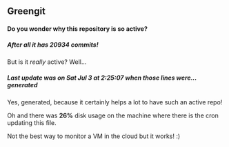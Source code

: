 ## Greengit

#### Do you wonder why this repository is so active?

##### After all it has 20934 commits!

But is it *really* active? Well...

##### Last update was on Sat Jul 3 at 2:25:07 when those lines were... generated

Yes, generated, because it certainly helps a lot to have such an active repo!

Oh and there was **26%** disk usage on the machine
where there is the cron updating this file.

Not the best way to monitor a VM in the cloud but it works! :)
